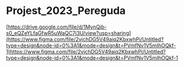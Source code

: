 # Projest_2023_Pereguda
[https://drive.google.com/file/d/1MynQib-s0_eQZeYLfaGfwR5uWaQC7j3U/view?usp=sharing](https://www.figma.com/file/2vjchDG5V49aiq2KbxwhPi/Untitled?type=design&node-id=0%3A1&mode=design&t=PVmfNv1V5mIhOQkf-1)https://www.figma.com/file/2vjchDG5V49aiq2KbxwhPi/Untitled?type=design&node-id=0%3A1&mode=design&t=PVmfNv1V5mIhOQkf-1

